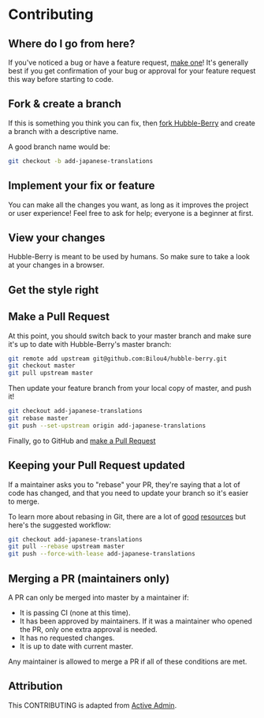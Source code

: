 # Contributing


## Where do I go from here?

If you've noticed a bug or have a feature request, [make one][new issue]! It's
generally best if you get confirmation of your bug or approval for your feature
request this way before starting to code.


## Fork & create a branch

If this is something you think you can fix, then [fork Hubble-Berry] and create
a branch with a descriptive name.

A good branch name would be:

```sh
git checkout -b add-japanese-translations
```

## Implement your fix or feature

You can make all the changes you want, as long as it improves the project or user experience! 
Feel free to ask for help; everyone is a beginner at first.

## View your changes

Hubble-Berry is meant to be used by humans. So make sure to take
a look at your changes in a browser.


## Get the style right

<!-- TODO -->

## Make a Pull Request

At this point, you should switch back to your master branch and make sure it's
up to date with Hubble-Berry's master branch:

```sh
git remote add upstream git@github.com:Bilou4/hubble-berry.git
git checkout master
git pull upstream master
```

Then update your feature branch from your local copy of master, and push it!

```sh
git checkout add-japanese-translations
git rebase master
git push --set-upstream origin add-japanese-translations
```

Finally, go to GitHub and [make a Pull Request][]



## Keeping your Pull Request updated

If a maintainer asks you to "rebase" your PR, they're saying that a lot of code
has changed, and that you need to update your branch so it's easier to merge.

To learn more about rebasing in Git, there are a lot of [good][git rebasing]
[resources][interactive rebase] but here's the suggested workflow:

```sh
git checkout add-japanese-translations
git pull --rebase upstream master
git push --force-with-lease add-japanese-translations
```

## Merging a PR (maintainers only)

A PR can only be merged into master by a maintainer if:

* It is passing CI (none at this time).
* It has been approved by <!-- at least two --> maintainers. If it was a maintainer who
  opened the PR, only one extra approval is needed.
* It has no requested changes.
* It is up to date with current master.

Any maintainer is allowed to merge a PR if all of these conditions are
met.

## Attribution

This CONTRIBUTING is adapted from [Active Admin].


[new issue]:https://github.com/Bilou4/hubble-berry/issues/new
[fork Hubble-Berry]: https://help.github.com/articles/fork-a-repo
[make a pull request]: https://help.github.com/articles/creating-a-pull-request
[git rebasing]: http://git-scm.com/book/en/Git-Branching-Rebasing
[interactive rebase]: https://help.github.com/en/github/using-git/about-git-rebase
[Active Admin]: https://github.com/activeadmin/activeadmin